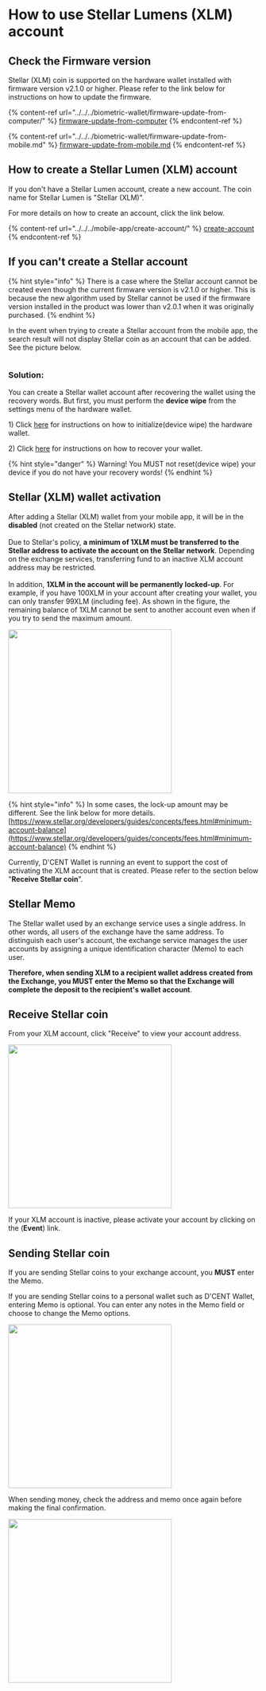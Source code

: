 # How to use Stellar Lumens (XLM) account

## Check the Firmware version

Stellar (XLM) coin is supported on the hardware wallet installed with firmware version v2.1.0 or higher. Please refer to the link below for instructions on how to update the firmware.

{% content-ref url="../../../biometric-wallet/firmware-update-from-computer/" %}
[firmware-update-from-computer](../../../biometric-wallet/firmware-update-from-computer/)
{% endcontent-ref %}

{% content-ref url="../../../biometric-wallet/firmware-update-from-mobile.md" %}
[firmware-update-from-mobile.md](../../../biometric-wallet/firmware-update-from-mobile.md)
{% endcontent-ref %}

## How to create a Stellar Lumen (XLM) account

If you don't have a Stellar Lumen account, create a new account. The coin name for Stellar Lumen is "Stellar (XLM)".

For more details on how to create an account, click the link below.

{% content-ref url="../../../mobile-app/create-account/" %}
[create-account](../../../mobile-app/create-account/)
{% endcontent-ref %}

## If you can't create a Stellar account

{% hint style="info" %}
There is a case where the Stellar account cannot be created even though the current firmware version is v2.1.0 or higher. This is because the new algorithm used by Stellar cannot be used if the firmware version installed in the product was lower than v2.0.1 when it was originally purchased.
{% endhint %}

In the event when trying to create a Stellar account from the mobile app, the search result will not display Stellar coin as an account that can be added. See the picture below.

<div align="left"><img src="../../../.gitbook/assets/37 (1).png" alt=""></div>

### Solution:

You can create a Stellar wallet account after recovering the wallet using the recovery words. But first, you must perform the **device wipe** from the settings menu of the hardware wallet.&#x20;

1\) Click [here](https://userguide.dcentwallet.com/biometric-wallet/setting-menu#device-wipe) for instructions on how to initialize(device wipe) the hardware wallet.&#x20;

2\) Click [here](https://userguide.dcentwallet.com/biometric-wallet/recovery) for instructions on how to recover your wallet.

{% hint style="danger" %}
Warning! You MUST not reset(device wipe) your device if you do not have your recovery words!
{% endhint %}

## Stellar (XLM) wallet activation

After adding a Stellar (XLM) wallet from your mobile app, it will be in the **disabled** (not created on the Stellar network) state. \
\
Due to Stellar's policy, **a minimum of 1XLM must be transferred to the Stellar address to activate the account on the Stellar network**. Depending on the exchange services, transferring fund to an inactive XLM account address may be restricted. \
\
In addition, **1XLM in the account will be permanently locked-up**. For example, if you have 100XLM in your account after creating your wallet, you can only transfer 99XLM (including fee). As shown in the figure, the remaining balance of 1XLM cannot be sent to another account even when if you try to send the maximum amount.

<div align="left"><img src="../../../.gitbook/assets/38.png" alt="" width="329"></div>

{% hint style="info" %}
In some cases, the lock-up amount may be different. See the link below for more details. [https://www.stellar.org/developers/guides/concepts/fees.html#minimum-account-balance](https://www.stellar.org/developers/guides/concepts/fees.html#minimum-account-balance)
{% endhint %}

Currently, D'CENT Wallet is running an event to support the cost of activating the XLM account that is created. Please refer to the section below "**Receive Stellar coin**".

## Stellar Memo

The Stellar wallet used by an exchange service uses a single address. In other words, all users of the exchange have the same address. To distinguish each user's account, the exchange service manages the user accounts by assigning a unique identification character (Memo) to each user.&#x20;

**Therefore, when sending XLM to a recipient wallet address created from the Exchange, you MUST enter the Memo so that the Exchange will complete the deposit to the recipient's wallet account**.

## Receive Stellar coin

From your XLM account, click "Receive" to view your account address.

<div align="left"><img src="../../../.gitbook/assets/39.png" alt="" width="329"></div>

If your XLM account is inactive, please activate your account by clicking on the (**Event**) link.

## Sending Stellar coin

If you are sending Stellar coins to your exchange account, you **MUST** enter the Memo.&#x20;

If you are sending Stellar coins to a personal wallet such as D'CENT Wallet, entering Memo is optional. You can enter any notes in the Memo field or choose to change the Memo options.

<div align="left"><img src="../../../.gitbook/assets/40 (1).png" alt="" width="329"></div>

When sending money, check the address and memo once again before making the final confirmation.

<div align="left"><img src="../../../.gitbook/assets/41.png" alt="" width="329"></div>
